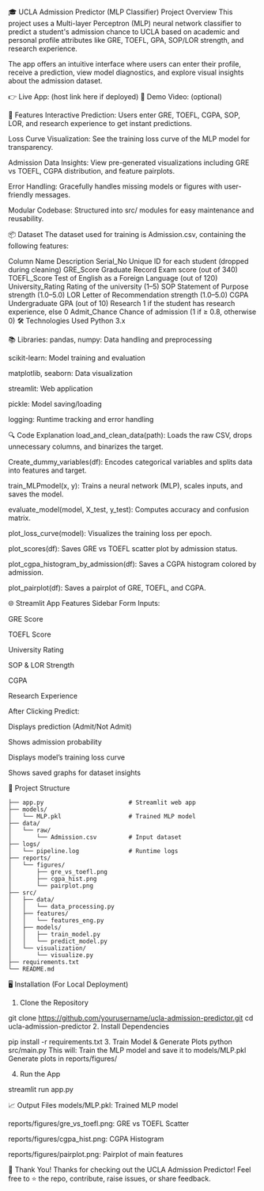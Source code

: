 🎓 UCLA Admission Predictor (MLP Classifier)
Project Overview
This project uses a Multi-layer Perceptron (MLP) neural network classifier to predict a student's admission chance to UCLA based on academic and personal profile attributes like GRE, TOEFL, GPA, SOP/LOR strength, and research experience.

The app offers an intuitive interface where users can enter their profile, receive a prediction, view model diagnostics, and explore visual insights about the admission dataset.

👉 Live App: (host link here if deployed)
🔗 Demo Video: (optional)

🚀 Features
Interactive Prediction: Users enter GRE, TOEFL, CGPA, SOP, LOR, and research experience to get instant predictions.

Loss Curve Visualization: See the training loss curve of the MLP model for transparency.

Admission Data Insights: View pre-generated visualizations including GRE vs TOEFL, CGPA distribution, and feature pairplots.

Error Handling: Gracefully handles missing models or figures with user-friendly messages.

Modular Codebase: Structured into src/ modules for easy maintenance and reusability.

📦 Dataset
The dataset used for training is Admission.csv, containing the following features:

Column Name	Description
Serial_No	Unique ID for each student (dropped during cleaning)
GRE_Score	Graduate Record Exam score (out of 340)
TOEFL_Score	Test of English as a Foreign Language (out of 120)
University_Rating	Rating of the university (1–5)
SOP	Statement of Purpose strength (1.0–5.0)
LOR	Letter of Recommendation strength (1.0–5.0)
CGPA	Undergraduate GPA (out of 10)
Research	1 if the student has research experience, else 0
Admit_Chance	Chance of admission (1 if ≥ 0.8, otherwise 0)
🛠 Technologies Used
Python 3.x

📚 Libraries:
pandas, numpy: Data handling and preprocessing

scikit-learn: Model training and evaluation

matplotlib, seaborn: Data visualization

streamlit: Web application

pickle: Model saving/loading

logging: Runtime tracking and error handling

🔍 Code Explanation
load_and_clean_data(path): Loads the raw CSV, drops unnecessary columns, and binarizes the target.

Create_dummy_variables(df): Encodes categorical variables and splits data into features and target.

train_MLPmodel(x, y): Trains a neural network (MLP), scales inputs, and saves the model.

evaluate_model(model, X_test, y_test): Computes accuracy and confusion matrix.

plot_loss_curve(model): Visualizes the training loss per epoch.

plot_scores(df): Saves GRE vs TOEFL scatter plot by admission status.

plot_cgpa_histogram_by_admission(df): Saves a CGPA histogram colored by admission.

plot_pairplot(df): Saves a pairplot of GRE, TOEFL, and CGPA.

🌐 Streamlit App Features
Sidebar Form Inputs:

GRE Score

TOEFL Score

University Rating

SOP & LOR Strength

CGPA

Research Experience

After Clicking Predict:

Displays prediction (Admit/Not Admit)

Shows admission probability

Displays model’s training loss curve

Shows saved graphs for dataset insights

📁 Project Structure

    ├── app.py                        # Streamlit web app
    ├── models/
    │   └── MLP.pkl                   # Trained MLP model
    ├── data/
    │   └── raw/
    │       └── Admission.csv         # Input dataset
    ├── logs/
    │   └── pipeline.log              # Runtime logs
    ├── reports/
    │   └── figures/
    │       ├── gre_vs_toefl.png
    │       ├── cgpa_hist.png
    │       └── pairplot.png
    ├── src/
    │   ├── data/
    │   │   └── data_processing.py
    │   ├── features/
    │   │   └── features_eng.py
    │   ├── models/
    │   │   ├── train_model.py
    │   │   └── predict_model.py
    │   └── visualization/
    │       └── visualize.py
    ├── requirements.txt
    └── README.md
🖥 Installation (For Local Deployment)
1. Clone the Repository

  git clone https://github.com/yourusername/ucla-admission-predictor.git
  cd ucla-admission-predictor
2. Install Dependencies

  pip install -r requirements.txt
3. Train Model & Generate Plots
  python src/main.py
This will:
Train the MLP model and save it to models/MLP.pkl
Generate plots in reports/figures/

4. Run the App

  streamlit run app.py
  
📈 Output Files
  models/MLP.pkl: Trained MLP model
  
  reports/figures/gre_vs_toefl.png: GRE vs TOEFL Scatter
  
  reports/figures/cgpa_hist.png: CGPA Histogram
  
  reports/figures/pairplot.png: Pairplot of main features

🙌 Thank You!
Thanks for checking out the UCLA Admission Predictor!
Feel free to ⭐ the repo, contribute, raise issues, or share feedback.
